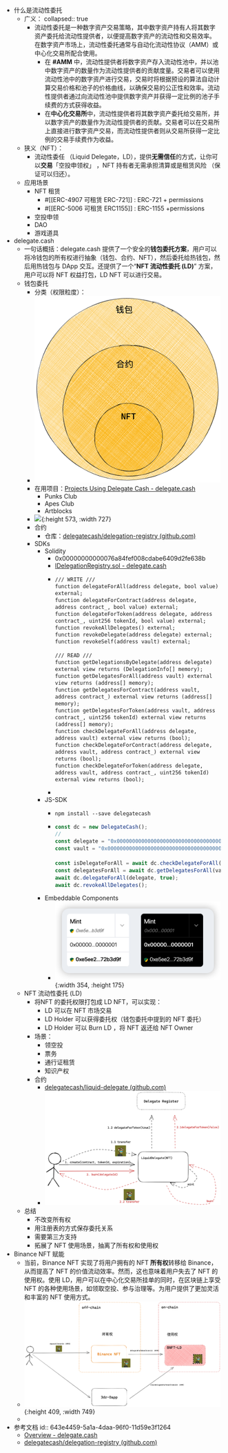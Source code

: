 - 什么是流动性委托
	- 广义：
	  collapsed:: true
		- 流动性委托是一种数字资产交易策略，其中数字资产持有人将其数字资产委托给流动性提供者，以便提高数字资产的流动性和交易效率。在数字资产市场上，流动性委托通常与自动化流动性协议（AMM）或中心化交易所配合使用。
			- 在 **#AMM** 中，流动性提供者将数字资产存入流动性池中，并以池中数字资产的数量作为流动性提供者的贡献度量。交易者可以使用流动性池中的数字资产进行交易，交易时将根据预设的算法自动计算交易价格和池子的价格曲线，以确保交易的公正性和效率。流动性提供者通过向流动性池中提供数字资产并获得一定比例的池子手续费的方式获得收益。
			- 在**中心化交易所**中，流动性提供者将其数字资产委托给交易所，并以数字资产的数量作为流动性提供者的贡献。交易者可以在交易所上直接进行数字资产交易，而流动性提供者则从交易所获得一定比例的交易手续费作为收益。
	- 狭义（NFT）：
		- 流动性委任 （Liquid Delegate，LD），提供**无需信任**的方式，让你可以**交易**「空投申领权」 ，NFT 持有者无需承担清算或是租赁风险 （保证可以归还）。
	- 应用场景
		- NFT 租赁
			- #[[ERC-4907 可租赁 ERC-721]] : ERC-721 + permissions
			- #[[ERC-5006 可租赁 ERC1155]] : ERC-1155  +permissions
		- 空投申领
		- DAO
		- 游戏道具
- delegate.cash
	- 一句话概括：delegate.cash 提供了一个安全的**钱包委托方案**，用户可以将冷钱包的所有权进行抽象（钱包、合约、NFT），然后委托给热钱包，然后用热钱包与 DApp 交互。还提供了一个“**NFT 流动性委托 (LD)**” 方案，用户可以将 NFT 权益打包，LD NFT 可以进行交易。
	- 钱包委托
		- 分类（权限粒度）：
		- ![image.png](../assets/image_1682617071341_0.png)
		- 在用项目：[Projects Using Delegate Cash - delegate.cash](https://docs.delegate.cash/delegatecash/projects-using-delegate-cash)
			- Punks Club
			- Apes Club
			- Artblocks
		- ![](https://1774383748-files.gitbook.io/~/files/v0/b/gitbook-x-prod.appspot.com/o/spaces%2FKMp3PwjpKKfLzakTeUUs%2Fuploads%2FDUOlcwvMoxDCF84lxZ8R%2Fflow.jpg?alt=media&token=38f44cfd-7f88-4ec8-a2c8-f11ffabbd725){:height 573, :width 727}
		- 合约
			- 仓库：[delegatecash/delegation-registry (github.com)](https://github.com/delegatecash/delegation-registry)
		- SDKs
			- Solidity
				- 0x00000000000076a84fef008cdabe6409d2fe638b
				- [IDelegationRegistry.sol - delegate.cash](https://docs.delegate.cash/delegatecash/technical-documentation/delegation-registry/idelegationregistry.sol)
				- ```solidity
				  /// WRITE ///
				  function delegateForAll(address delegate, bool value) external;
				  function delegateForContract(address delegate, address contract_, bool value) external;
				  function delegateForToken(address delegate, address contract_, uint256 tokenId, bool value) external;
				  function revokeAllDelegates() external;
				  function revokeDelegate(address delegate) external;
				  function revokeSelf(address vault) external;
				  
				  /// READ ///
				  function getDelegationsByDelegate(address delegate) external view returns (DelegationInfo[] memory);
				  function getDelegatesForAll(address vault) external view returns (address[] memory);
				  function getDelegatesForContract(address vault, address contract_) external view returns (address[] memory);
				  function getDelegatesForToken(address vault, address contract_, uint256 tokenId) external view returns (address[] memory);
				  function checkDelegateForAll(address delegate, address vault) external view returns (bool);
				  function checkDelegateForContract(address delegate, address vault, address contract_) external view returns (bool);
				  function checkDelegateForToken(address delegate, address vault, address contract_, uint256 tokenId) external view returns (bool);
				  ```
				-
			- JS-SDK
				- ```shell
				  npm install --save delegatecash
				  ```
				- ```javascript
				  const dc = new DelegateCash();
				  //
				  const delegate = "0x0000000000000000000000000000000000000003";
				  const vault = "0x0000000000000000000000000000000000000001";
				  
				  const isDelegateForAll = await dc.checkDelegateForAll(delegate, vault);
				  const delegatesForAll = await dc.getDelegatesForAll(vault);
				  await dc.delegateForAll(delegate, true);
				  await dc.revokeAllDelegates();
				  ```
			- Embeddable Components
				- ![image.png](../assets/image_1681893086632_0.png){:width 354, :height 175}
	- NFT 流动性委托 (LD)
		- 将NFT 的委托权限打包成 LD NFT，可以实现：
			- LD 可以在 NFT 市场交易
			- LD Holder 可以获得委托权（钱包委托中提到的 NFT 委托）
			- LD Holder 可以 Burn LD ，将 NFT 返还给 NFT Owner
		- 场景：
			- 领空投
			- 票务
			- 通行证租赁
			- 知识产权
		- 合约
			- [delegatecash/liquid-delegate (github.com)](https://github.com/delegatecash/liquid-delegate)
			- ![image.png](../assets/image_1681971384889_0.png)
	- 总结
		- 不改变所有权
		- 用注册表的方式保存委托关系
		- 需要第三方支持
		- 拓展了 NFT 使用场景，抽离了所有权和使用权
- Binance NFT 赋能
	- 当前，Binance NFT 实现了将用户拥有的 NFT **所有权**转移给 Binance，从而提高了 NFT 的价值流动效率。然而，这也意味着用户失去了 NFT 的使用权。使用 LD，用户可以在中心化交易所挂单的同时，在区块链上享受 NFT 的各种使用场景，如领取空投、参与治理等。为用户提供了更加灵活和丰富的 NFT 使用方式。
	- ![image.png](../assets/image_1681975881544_0.png){:height 409, :width 749}
	-
- 参考文档
  id:: 643e4459-5a1a-4daa-96f0-11d59e3f1264
	- [Overview - delegate.cash](https://docs.delegate.cash/delegatecash/)
	- [delegatecash/delegation-registry (github.com)](https://github.com/delegatecash/delegation-registry)